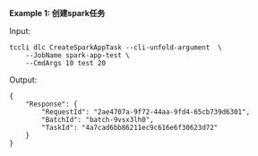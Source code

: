 **Example 1: 创建spark任务**



Input: 

```
tccli dlc CreateSparkAppTask --cli-unfold-argument  \
    --JobName spark-app-test \
    --CmdArgs 10 test 20
```

Output: 
```
{
    "Response": {
        "RequestId": "2ae4707a-9f72-44aa-9fd4-65cb739d6301",
        "BatchId": "batch-9vsx3lh0",
        "TaskId": "4a7cad6bb86211ec9c616e6f30623d72"
    }
}
```

